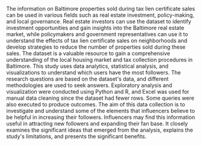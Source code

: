 The information on Baltimore properties sold during tax lien certificate sales can be used in various fields such as real estate investment, policy-making, and local governance. Real estate investors can use the dataset to identify investment opportunities and gain insights into the Baltimore real estate market, while policymakers and government representatives can use it to understand the effects of tax lien certificate sales on neighborhoods and develop strategies to reduce the number of properties sold during these sales. The dataset is a valuable resource to gain a comprehensive understanding of the local housing market and tax collection procedures in Baltimore. This study uses data analytics, statistical analysis, and visualizations to understand which users have the most followers. The research questions are based on the dataset's data, and different methodologies are used to seek answers. Exploratory analysis and visualization were conducted using Python and R, and Excel was used for manual data cleaning since the dataset had fewer rows. Some queries were also executed to produce outcomes. The aim of this data collection is to investigate and understand some of the elements that influencers believe to be helpful in increasing their followers. Influencers may find this information useful in attracting new followers and expanding their fan base. It closely examines the significant ideas that emerged from the analysis, explains the study's limitations, and presents the significant benefits.
